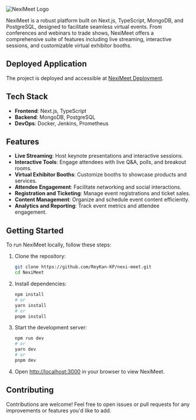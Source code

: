 ![NexiMeet Logo](https://iili.io/JL4Q73u.png)

NexiMeet is a robust platform built on Next.js, TypeScript, MongoDB, and PostgreSQL, designed to facilitate seamless virtual events. From conferences and webinars to trade shows, NexiMeet offers a comprehensive suite of features including live streaming, interactive sessions, and customizable virtual exhibitor booths.

## Deployed Application

The project is deployed and accessible at [NexiMeet Deployment](https://nexi-meet.vercel.app/).

## Tech Stack

- **Frontend**: Next.js, TypeScript
- **Backend**: MongoDB, PostgreSQL
- **DevOps**: Docker, Jenkins, Prometheus

## Features

- **Live Streaming**: Host keynote presentations and interactive sessions.
- **Interactive Tools**: Engage attendees with live Q&A, polls, and breakout rooms.
- **Virtual Exhibitor Booths**: Customize booths to showcase products and services.
- **Attendee Engagement**: Facilitate networking and social interactions.
- **Registration and Ticketing**: Manage event registrations and ticket sales.
- **Content Management**: Organize and schedule event content efficiently.
- **Analytics and Reporting**: Track event metrics and attendee engagement.

## Getting Started

To run NexiMeet locally, follow these steps:

1. Clone the repository:
   ```bash
   git clone https://github.com/ReyKan-KP/nexi-meet.git
   cd NexiMeet
   ```

2. Install dependencies:
   ```bash
   npm install
   # or
   yarn install
   # or
   pnpm install
   ```

3. Start the development server:
   ```bash
   npm run dev
   # or
   yarn dev
   # or
   pnpm dev
   ```

4. Open [http://localhost:3000](http://localhost:3000) in your browser to view NexiMeet.

## Contributing

Contributions are welcome! Feel free to open issues or pull requests for any improvements or features you'd like to add.
